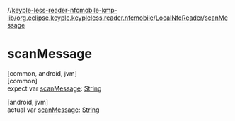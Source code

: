 //[keyple-less-reader-nfcmobile-kmp-lib](../../../index.md)/[org.eclipse.keyple.keypleless.reader.nfcmobile](../index.md)/[LocalNfcReader](index.md)/[scanMessage](scan-message.md)

# scanMessage

[common, android, jvm]\
[common]\
expect var [scanMessage](scan-message.md): [String](https://kotlinlang.org/api/latest/jvm/stdlib/kotlin/-string/index.html)

[android, jvm]\
actual var [scanMessage](scan-message.md): [String](https://kotlinlang.org/api/latest/jvm/stdlib/kotlin/-string/index.html)
